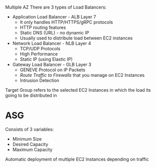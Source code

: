 Multiple AZ
There are 3 types of Load Balancers:
- Application Load Balancer - ALB Layer 7
	- It only handles HTTP/HTTPS/gRPC protocols
	- HTTP routing features
	- Static DNS (URL) - no dynamic IP
	- Usually used to distribute load between EC2 instances
- Network Load Balancer - NLB Layer 4
	- TCP/UDP Protocols 
	- High Performance
	- Static IP (using Elastic IP)
- Gateway Load Balancer - GLB Layer 3
	- GENEVE Protocol on IP Packets
	- *Route Traffic to Firewalls* that you manage on EC2 Instances
	- Intrusion Detection

Target Group refers to the selected EC2 Instances in which the load its going to be distributed in


# ASG

Consists of 3 variables:
- Minimum Size
- Desired Capacity
- Maximum Capacity

Automatic deployment of multiple EC2 Instances depending on traffic
